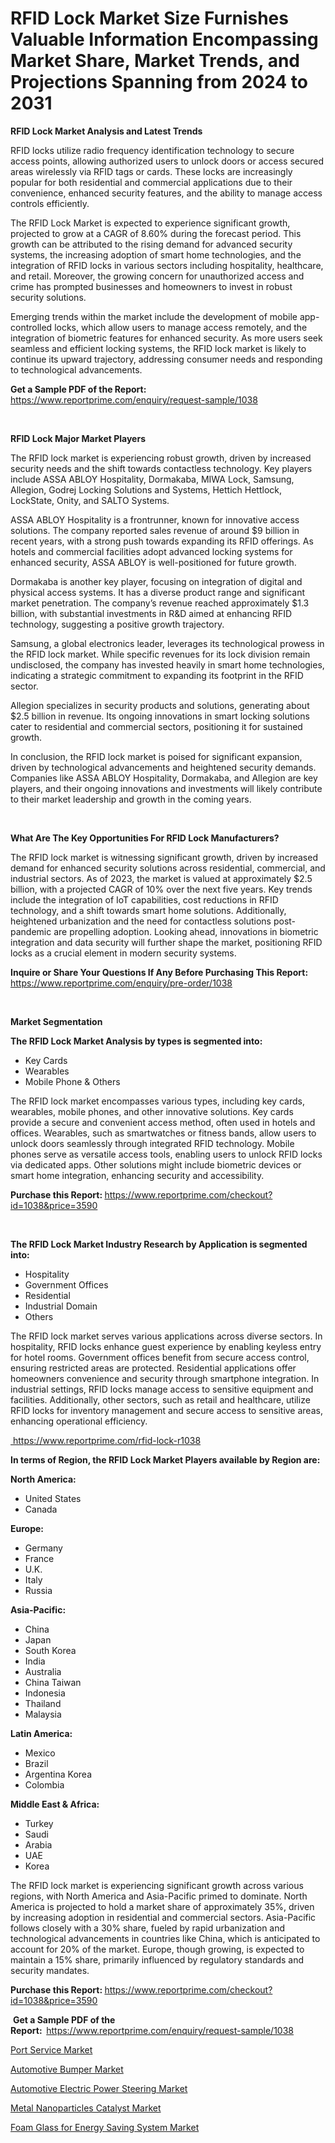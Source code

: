 <p><h1>RFID Lock Market Size Furnishes Valuable Information Encompassing Market Share, Market Trends, and Projections Spanning from 2024 to 2031</h1></p><p><strong>RFID Lock Market Analysis and Latest Trends</strong></p>
<p><p>RFID locks utilize radio frequency identification technology to secure access points, allowing authorized users to unlock doors or access secured areas wirelessly via RFID tags or cards. These locks are increasingly popular for both residential and commercial applications due to their convenience, enhanced security features, and the ability to manage access controls efficiently.</p><p>The RFID Lock Market is expected to experience significant growth, projected to grow at a CAGR of 8.60% during the forecast period. This growth can be attributed to the rising demand for advanced security systems, the increasing adoption of smart home technologies, and the integration of RFID locks in various sectors including hospitality, healthcare, and retail. Moreover, the growing concern for unauthorized access and crime has prompted businesses and homeowners to invest in robust security solutions.</p><p>Emerging trends within the market include the development of mobile app-controlled locks, which allow users to manage access remotely, and the integration of biometric features for enhanced security. As more users seek seamless and efficient locking systems, the RFID lock market is likely to continue its upward trajectory, addressing consumer needs and responding to technological advancements.</p></p>
<p><strong>Get a Sample PDF of the Report:&nbsp;</strong> <a href="https://www.reportprime.com/enquiry/request-sample/1038">https://www.reportprime.com/enquiry/request-sample/1038</a></p>
<p>&nbsp;</p>
<p><strong>RFID Lock Major Market Players</strong></p>
<p><p>The RFID lock market is experiencing robust growth, driven by increased security needs and the shift towards contactless technology. Key players include ASSA ABLOY Hospitality, Dormakaba, MIWA Lock, Samsung, Allegion, Godrej Locking Solutions and Systems, Hettich Hettlock, LockState, Onity, and SALTO Systems.</p><p>ASSA ABLOY Hospitality is a frontrunner, known for innovative access solutions. The company reported sales revenue of around $9 billion in recent years, with a strong push towards expanding its RFID offerings. As hotels and commercial facilities adopt advanced locking systems for enhanced security, ASSA ABLOY is well-positioned for future growth.</p><p>Dormakaba is another key player, focusing on integration of digital and physical access systems. It has a diverse product range and significant market penetration. The company’s revenue reached approximately $1.3 billion, with substantial investments in R&D aimed at enhancing RFID technology, suggesting a positive growth trajectory.</p><p>Samsung, a global electronics leader, leverages its technological prowess in the RFID lock market. While specific revenues for its lock division remain undisclosed, the company has invested heavily in smart home technologies, indicating a strategic commitment to expanding its footprint in the RFID sector.</p><p>Allegion specializes in security products and solutions, generating about $2.5 billion in revenue. Its ongoing innovations in smart locking solutions cater to residential and commercial sectors, positioning it for sustained growth.</p><p>In conclusion, the RFID lock market is poised for significant expansion, driven by technological advancements and heightened security demands. Companies like ASSA ABLOY Hospitality, Dormakaba, and Allegion are key players, and their ongoing innovations and investments will likely contribute to their market leadership and growth in the coming years.</p></p>
<p>&nbsp;</p>
<p><strong>What Are The Key Opportunities For RFID Lock Manufacturers?</strong></p>
<p><p>The RFID lock market is witnessing significant growth, driven by increased demand for enhanced security solutions across residential, commercial, and industrial sectors. As of 2023, the market is valued at approximately $2.5 billion, with a projected CAGR of 10% over the next five years. Key trends include the integration of IoT capabilities, cost reductions in RFID technology, and a shift towards smart home solutions. Additionally, heightened urbanization and the need for contactless solutions post-pandemic are propelling adoption. Looking ahead, innovations in biometric integration and data security will further shape the market, positioning RFID locks as a crucial element in modern security systems.</p></p>
<p><strong>Inquire or Share Your Questions If Any Before Purchasing This Report:</strong> <a href="https://www.reportprime.com/enquiry/pre-order/1038">https://www.reportprime.com/enquiry/pre-order/1038</a></p>
<p>&nbsp;</p>
<p><strong>Market Segmentation</strong></p>
<p><strong>The RFID Lock Market Analysis by types is segmented into:</strong></p>
<p><ul><li>Key Cards</li><li>Wearables</li><li>Mobile Phone & Others</li></ul></p>
<p><p>The RFID lock market encompasses various types, including key cards, wearables, mobile phones, and other innovative solutions. Key cards provide a secure and convenient access method, often used in hotels and offices. Wearables, such as smartwatches or fitness bands, allow users to unlock doors seamlessly through integrated RFID technology. Mobile phones serve as versatile access tools, enabling users to unlock RFID locks via dedicated apps. Other solutions might include biometric devices or smart home integration, enhancing security and accessibility.</p></p>
<p><strong>Purchase this Report:&nbsp;</strong><a href="https://www.reportprime.com/checkout?id=1038&price=3590">https://www.reportprime.com/checkout?id=1038&price=3590</a></p>
<p>&nbsp;</p>
<p><strong>The RFID Lock Market Industry Research by Application is segmented into:</strong></p>
<p><ul><li>Hospitality</li><li>Government Offices</li><li>Residential</li><li>Industrial Domain</li><li>Others</li></ul></p>
<p><p>The RFID lock market serves various applications across diverse sectors. In hospitality, RFID locks enhance guest experience by enabling keyless entry for hotel rooms. Government offices benefit from secure access control, ensuring restricted areas are protected. Residential applications offer homeowners convenience and security through smartphone integration. In industrial settings, RFID locks manage access to sensitive equipment and facilities. Additionally, other sectors, such as retail and healthcare, utilize RFID locks for inventory management and secure access to sensitive areas, enhancing operational efficiency.</p></p>
<p><a href="https://www.reportprime.com/rfid-lock-r1038">&nbsp;https://www.reportprime.com/rfid-lock-r1038</a></p>
<p><strong>In terms of Region, the RFID Lock Market Players available by Region are:</strong></p>
<p>
    <p> <strong> North America: </strong>
        <ul>
            <li>United States</li>
            <li>Canada</li>
        </ul>
        </p> 
    <p> <strong> Europe: </strong>
        <ul>
            <li>Germany</li>
            <li>France</li>
            <li>U.K.</li>
            <li>Italy</li>
            <li>Russia</li>
        </ul>
        </p> 
    <p> <strong> Asia-Pacific: </strong>
        <ul>
            <li>China</li>
            <li>Japan</li>
            <li>South Korea</li>
            <li>India</li>
            <li>Australia</li>
            <li>China Taiwan</li>
            <li>Indonesia</li>
            <li>Thailand</li>
            <li>Malaysia</li>
        </ul>
        </p> 
    <p> <strong> Latin America: </strong>
        <ul>
            <li>Mexico</li>
            <li>Brazil</li>
            <li>Argentina Korea</li>
            <li>Colombia</li>
        </ul>
        </p> 
    <p> <strong> Middle East & Africa: </strong>
        <ul>
            <li>Turkey</li>
            <li>Saudi</li>
            <li>Arabia</li>
            <li>UAE</li>
            <li>Korea</li>
        </ul>
    </p>
    </p>
<p><p>The RFID lock market is experiencing significant growth across various regions, with North America and Asia-Pacific primed to dominate. North America is projected to hold a market share of approximately 35%, driven by increasing adoption in residential and commercial sectors. Asia-Pacific follows closely with a 30% share, fueled by rapid urbanization and technological advancements in countries like China, which is anticipated to account for 20% of the market. Europe, though growing, is expected to maintain a 15% share, primarily influenced by regulatory standards and security mandates.</p></p>
<p><strong>Purchase this Report: </strong><a href="https://www.reportprime.com/checkout?id=1038&price=3590">https://www.reportprime.com/checkout?id=1038&price=3590</a></p>
<p>&nbsp;<strong>Get a Sample PDF of the Report:&nbsp;&nbsp;</strong><a href="https://www.reportprime.com/enquiry/request-sample/1038">https://www.reportprime.com/enquiry/request-sample/1038</a></p>
<p><strong></strong></p>
<p><p><a href="https://medium.com/@justin.wright5348/port-service-market-share-market-analysis-growth-trends-forecasts-for-period-from-2024-2031-6db9d90dc8ce">Port Service Market</a></p><p><a href="https://www.linkedin.com/pulse/mapping-automotive-bumper-market-trends-challenges-breakthroughs-4yi9c?trackingId=fVvJ3uKTRvaFg0gAXDyT4w%3D%3D">Automotive Bumper Market</a></p><p><a href="https://www.linkedin.com/pulse/automotive-electric-power-steering-market-emerging-trends-zmj1c?trackingId=MnIYny5vQ8SsN13Y4%2BxVlQ%3D%3D">Automotive Electric Power Steering Market</a></p><p><a href="https://issuu.com/reportprime-2/docs/metal-nanoparticles-catalyst-market_d6039304a04062">Metal Nanoparticles Catalyst Market</a></p><p><a href="https://issuu.com/reportprime-2/docs/foam-glass-for-energy-saving-system_60067f8323a61d">Foam Glass for Energy Saving System Market</a></p></p>